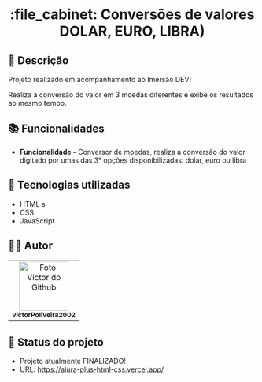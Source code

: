 <h1 align="center">:file_cabinet: Conversões de valores DOLAR, EURO, LIBRA)</h1>

## :memo: Descrição
Projeto realizado em acompanhamento ao Imersão DEV!

Realiza a conversão do valor em 3 moedas diferentes e exibe os resultados ao mesmo tempo.

## :books: Funcionalidades
* <b>Funcionalidade -</b> Conversor de moedas, realiza a conversão do valor digitado por umas das 3° opções disponibilizadas: dolar, euro ou libra

## :wrench: Tecnologias utilizadas
* HTML s
* CSS
* JavaScript  


## :technologist: Autor
<table>
  <tr>
    <td align="center">
      <a href="https://github.com/victorPoliveira2002">
        <img src="https://avatars.githubusercontent.com/u/72527282?s=400&u=5badd123270b78a82d5a70a8ff70bb45a5bd0d5b&v=4" width="100px;" alt="Foto Victor do Github"/><br>
        <sub>
          <b>victorPoliveira2002</b>
        </sub>
      </a>
    </td>
  </tr>
</table>

## :dart: Status do projeto
 * Projeto atualmente FINALIZADO!
 * URL: https://alura-plus-html-css.vercel.app/
